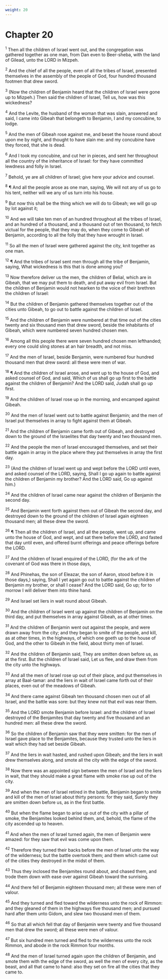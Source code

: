 ```yaml
---
weight: 20
---
```


# Chapter 20

<sup>1</sup> Then all the children of Israel went out, and the congregation was gathered together as one man, from Dan even to Beer-sheba, with the land of Gilead, unto the LORD in Mizpeh. 

<sup>2</sup> And the chief of all the people, even of all the tribes of Israel, presented themselves in the assembly of the people of God, four hundred thousand footmen that drew sword. 

<sup>3</sup> (Now the children of Benjamin heard that the children of Israel were gone up to Mizpeh.) Then said the children of Israel, Tell us, how was this wickedness? 

<sup>4</sup> And the Levite, the husband of the woman that was slain, answered and said, I came into Gibeah that belongeth to Benjamin, I and my concubine, to lodge. 

<sup>5</sup> And the men of Gibeah rose against me, and beset the house round about upon me by night, and thought to have slain me: and my concubine have they forced, that she is dead. 

<sup>6</sup> And I took my concubine, and cut her in pieces, and sent her throughout all the country of the inheritance of Israel: for they have committed lewdness and folly in Israel. 

<sup>7</sup> Behold, ye are all children of Israel; give here your advice and counsel. 

<sup>8</sup> ¶ And all the people arose as one man, saying, We will not any of us go to his tent, neither will we any of us turn into his house. 

<sup>9</sup> But now this shall be the thing which we will do to Gibeah; we will go up by lot against it; 

<sup>10</sup> And we will take ten men of an hundred throughout all the tribes of Israel, and an hundred of a thousand, and a thousand out of ten thousand, to fetch victual for the people, that they may do, when they come to Gibeah of Benjamin, according to all the folly that they have wrought in Israel. 

<sup>11</sup> So all the men of Israel were gathered against the city, knit together as one man. 

<sup>12</sup> ¶ And the tribes of Israel sent men through all the tribe of Benjamin, saying, What wickedness is this that is done among you? 

<sup>13</sup> Now therefore deliver us the men, the children of Belial, which are in Gibeah, that we may put them to death, and put away evil from Israel. But the children of Benjamin would not hearken to the voice of their brethren the children of Israel: 

<sup>14</sup> But the children of Benjamin gathered themselves together out of the cities unto Gibeah, to go out to battle against the children of Israel. 

<sup>15</sup> And the children of Benjamin were numbered at that time out of the cities twenty and six thousand men that drew sword, beside the inhabitants of Gibeah, which were numbered seven hundred chosen men. 

<sup>16</sup> Among all this people there were seven hundred chosen men lefthanded; every one could sling stones at an hair breadth, and not miss. 

<sup>17</sup> And the men of Israel, beside Benjamin, were numbered four hundred thousand men that drew sword: all these were men of war. 

<sup>18</sup> ¶ And the children of Israel arose, and went up to the house of God, and asked counsel of God, and said, Which of us shall go up first to the battle against the children of Benjamin? And the LORD said, Judah shall go up first. 

<sup>19</sup> And the children of Israel rose up in the morning, and encamped against Gibeah. 

<sup>20</sup> And the men of Israel went out to battle against Benjamin; and the men of Israel put themselves in array to fight against them at Gibeah. 

<sup>21</sup> And the children of Benjamin came forth out of Gibeah, and destroyed down to the ground of the Israelites that day twenty and two thousand men. 

<sup>22</sup> And the people the men of Israel encouraged themselves, and set their battle again in array in the place where they put themselves in array the first day. 

<sup>23</sup> (And the children of Israel went up and wept before the LORD until even, and asked counsel of the LORD, saying, Shall I go up again to battle against the children of Benjamin my brother? And the LORD said, Go up against him.) 

<sup>24</sup> And the children of Israel came near against the children of Benjamin the second day. 

<sup>25</sup> And Benjamin went forth against them out of Gibeah the second day, and destroyed down to the ground of the children of Israel again eighteen thousand men; all these drew the sword. 

<sup>26</sup> ¶ Then all the children of Israel, and all the people, went up, and came unto the house of God, and wept, and sat there before the LORD, and fasted that day until even, and offered burnt offerings and peace offerings before the LORD. 

<sup>27</sup> And the children of Israel enquired of the LORD, (for the ark of the covenant of God was there in those days, 

<sup>28</sup> And Phinehas, the son of Eleazar, the son of Aaron, stood before it in those days,) saying, Shall I yet again go out to battle against the children of Benjamin my brother, or shall I cease? And the LORD said, Go up; for to morrow I will deliver them into thine hand. 

<sup>29</sup> And Israel set liers in wait round about Gibeah. 

<sup>30</sup> And the children of Israel went up against the children of Benjamin on the third day, and put themselves in array against Gibeah, as at other times. 

<sup>31</sup> And the children of Benjamin went out against the people, and were drawn away from the city; and they began to smite of the people, and kill, as at other times, in the highways, of which one goeth up to the house of God, and the other to Gibeah in the field, about thirty men of Israel. 

<sup>32</sup> And the children of Benjamin said, They are smitten down before us, as at the first. But the children of Israel said, Let us flee, and draw them from the city unto the highways. 

<sup>33</sup> And all the men of Israel rose up out of their place, and put themselves in array at Baal-tamar: and the liers in wait of Israel came forth out of their places, even out of the meadows of Gibeah. 

<sup>34</sup> And there came against Gibeah ten thousand chosen men out of all Israel, and the battle was sore: but they knew not that evil was near them. 

<sup>35</sup> And the LORD smote Benjamin before Israel: and the children of Israel destroyed of the Benjamites that day twenty and five thousand and an hundred men: all these drew the sword. 

<sup>36</sup> So the children of Benjamin saw that they were smitten: for the men of Israel gave place to the Benjamites, because they trusted unto the liers in wait which they had set beside Gibeah. 

<sup>37</sup> And the liers in wait hasted, and rushed upon Gibeah; and the liers in wait drew themselves along, and smote all the city with the edge of the sword. 

<sup>38</sup> Now there was an appointed sign between the men of Israel and the liers in wait, that they should make a great flame with smoke rise up out of the city. 

<sup>39</sup> And when the men of Israel retired in the battle, Benjamin began to smite and kill of the men of Israel about thirty persons: for they said, Surely they are smitten down before us, as in the first battle. 

<sup>40</sup> But when the flame began to arise up out of the city with a pillar of smoke, the Benjamites looked behind them, and, behold, the flame of the city ascended up to heaven. 

<sup>41</sup> And when the men of Israel turned again, the men of Benjamin were amazed: for they saw that evil was come upon them. 

<sup>42</sup> Therefore they turned their backs before the men of Israel unto the way of the wilderness; but the battle overtook them; and them which came out of the cities they destroyed in the midst of them. 

<sup>43</sup> Thus they inclosed the Benjamites round about, and chased them, and trode them down with ease over against Gibeah toward the sunrising. 

<sup>44</sup> And there fell of Benjamin eighteen thousand men; all these were men of valour. 

<sup>45</sup> And they turned and fled toward the wilderness unto the rock of Rimmon: and they gleaned of them in the highways five thousand men; and pursued hard after them unto Gidom, and slew two thousand men of them. 

<sup>46</sup> So that all which fell that day of Benjamin were twenty and five thousand men that drew the sword; all these were men of valour. 

<sup>47</sup> But six hundred men turned and fled to the wilderness unto the rock Rimmon, and abode in the rock Rimmon four months. 

<sup>48</sup> And the men of Israel turned again upon the children of Benjamin, and smote them with the edge of the sword, as well the men of every city, as the beast, and all that came to hand: also they set on fire all the cities that they came to. 


